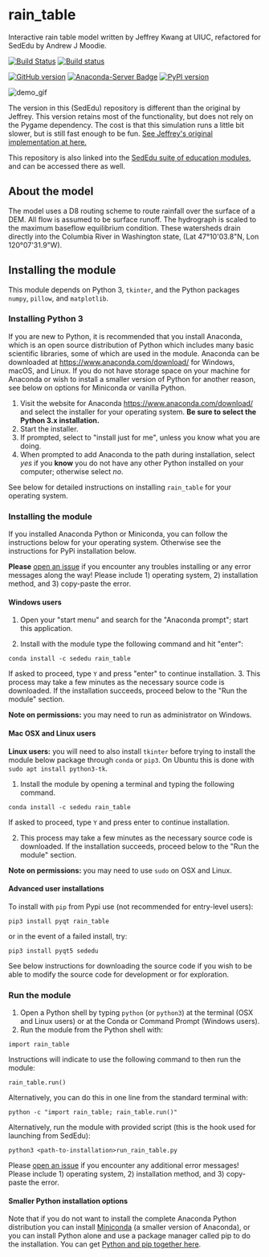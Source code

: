 # rain_table

Interactive rain table model written by Jeffrey Kwang at UIUC, refactored for SedEdu by Andrew J Moodie.

[![Build Status](https://travis-ci.org/sededu/rain_table.svg?branch=master)](https://travis-ci.org/sededu/rain_table) 
[![Build status](https://ci.appveyor.com/api/projects/status/an6h6v8xsb4a2ghd/branch/master?svg=true)](https://ci.appveyor.com/project/amoodie/rain-table/branch/master)

[![GitHub version](https://badge.fury.io/gh/sededu%2Frain_table.svg)](https://badge.fury.io/gh/sededu%2Frain_table)
[![Anaconda-Server Badge](https://anaconda.org/sededu/rain_table/badges/version.svg)](https://anaconda.org/sededu/rain_table)
[![PyPI version](https://badge.fury.io/py/rain_table.svg)](https://badge.fury.io/py/rain_table)
<!-- [![Anaconda-Server Badge](https://anaconda.org/sededu/rain_table/badges/platforms.svg)](https://anaconda.org/sededu/rain_table) -->


<img src="https://github.com/sededu/rain_table/blob/master/private/rain_table_demo.gif" alt="demo_gif">


The version in this (SedEdu) repository is different than the original by Jeffrey.
This version retains most of the functionality, but does not rely on the Pygame dependency.
The cost is that this simulation runs a little bit slower, but is still fast enough to be fun.
[See Jeffrey's original implementation at here.](https://github.com/jeffskwang/rain_table)

This repository is also linked into the [SedEdu suite of education modules](https://github.com/sededu/sededu), and can be accessed there as well.


## About the model

The model uses a D8 routing scheme to route rainfall over the surface of a DEM.
All flow is assumed to be surface runoff.
The hydrograph is scaled to the maximum baseflow equilibrium condition. 
These watersheds drain directly into the Columbia River in Washington state, (Lat 47°10'03.8"N, Lon 120°07'31.9"W).



## Installing the module

This module depends on Python 3, `tkinter`, and the Python packages `numpy`, `pillow`, and `matplotlib`. 


### Installing Python 3

If you are new to Python, it is recommended that you install Anaconda, which is an open source distribution of Python which includes many basic scientific libraries, some of which are used in the module. 
Anaconda can be downloaded at https://www.anaconda.com/download/ for Windows, macOS, and Linux. 
If you do not have storage space on your machine for Anaconda or wish to install a smaller version of Python for another reason, see below on options for Miniconda or vanilla Python.

1. Visit the website for Anaconda https://www.anaconda.com/download/ and select the installer for your operating system.
__Be sure to select the Python 3.x installation.__
2. Start the installer.
3. If prompted, select to "install just for me", unless you know what you are doing.
4. When prompted to add Anaconda to the path during installation, select _yes_ if you __know__ you do not have any other Python installed on your computer; otherwise select _no_.

See below for detailed instructions on installing `rain_table` for your operating system.


### Installing the module

If you installed Anaconda Python or Miniconda, you can follow the instructions below for your operating system. 
Otherwise see the instructions for PyPi installation below.

__Please__ [open an issue](https://github.com/sededu/rain_table/issues) if you encounter any troubles installing or any error messages along the way! 
Please include 1) operating system, 2) installation method, and 3) copy-paste the error.


#### Windows users

1. Open your "start menu" and search for the "Anaconda prompt"; start this application.

2. Install with the module type the following command and hit "enter":
```
conda install -c sededu rain_table
```
If asked to proceed, type `Y` and press "enter" to continue installation. 
3. This process may take a few minutes as the necessary source code is downloaded.
If the installation succeeds, proceed below to the "Run the module" section.

__Note on permissions:__ you may need to run as administrator on Windows.


#### Mac OSX and Linux users

__Linux users:__ you will need to also install `tkinter` before trying to install the module below package through `conda` or `pip3`.
On Ubuntu this is done with `sudo apt install python3-tk`.
<!-- Windows and Mac distributions should come with `python3-tk` installed. -->

1. Install the module by opening a terminal and typing the following command.
```
conda install -c sededu rain_table
```
If asked to proceed, type `Y` and press enter to continue installation.

2. This process may take a few minutes as the necessary source code is downloaded.
If the installation succeeds, proceed below to the "Run the module" section.

__Note on permissions:__ you may need to use `sudo` on OSX and Linux.


#### Advanced user installations
To install with `pip` from Pypi use (not recommended for entry-level users):
```
pip3 install pyqt rain_table
```
or in the event of a failed install, try:
```
pip3 install pyqt5 sededu
```

See below instructions for downloading the source code if you wish to be able to modify the source code for development or for exploration.


### Run the module

1. Open a Python shell by typing `python` (or `python3`) at the terminal (OSX and Linux users) or at the Conda or Command Prompt (Windows users).
2. Run the module from the Python shell with:
```
import rain_table
```
Instructions will indicate to use the following command to then run the module:
```
rain_table.run()
```

Alternatively, you can do this in one line from the standard terminal with:
```
python -c "import rain_table; rain_table.run()"
```

Alternatively, run the module with provided script (this is the hook used for launching from SedEdu):
```
python3 <path-to-installation>run_rain_table.py
```

Please [open an issue](https://github.com/sededu/rain_table/issues) if you encounter any additional error messages! 
Please include 1) operating system, 2) installation method, and 3) copy-paste the error.


#### Smaller Python installation options
Note that if you do not want to install the complete Anaconda Python distribution you can install [Miniconda](https://conda.io/miniconda.html) (a smaller version of Anaconda), or you can install Python alone and use a package manager called pip to do the installation. 
You can get [Python and pip together here](https://www.python.org/downloads/).



